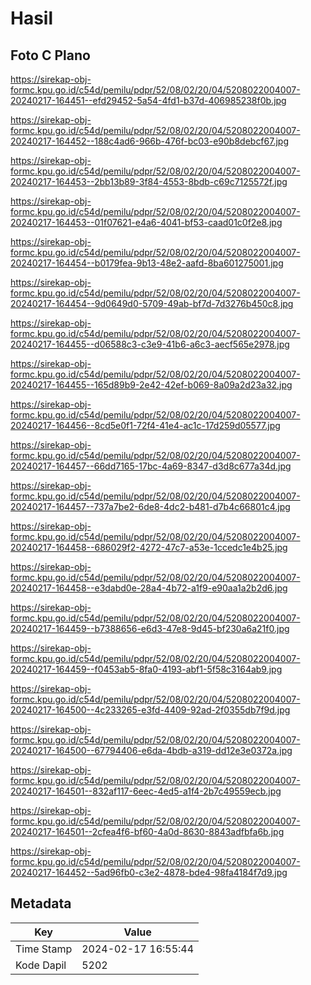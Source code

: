# Hasil

## Foto C Plano

https://sirekap-obj-formc.kpu.go.id/c54d/pemilu/pdpr/52/08/02/20/04/5208022004007-20240217-164451--efd29452-5a54-4fd1-b37d-406985238f0b.jpg

https://sirekap-obj-formc.kpu.go.id/c54d/pemilu/pdpr/52/08/02/20/04/5208022004007-20240217-164452--188c4ad6-966b-476f-bc03-e90b8debcf67.jpg

https://sirekap-obj-formc.kpu.go.id/c54d/pemilu/pdpr/52/08/02/20/04/5208022004007-20240217-164453--2bb13b89-3f84-4553-8bdb-c69c7125572f.jpg

https://sirekap-obj-formc.kpu.go.id/c54d/pemilu/pdpr/52/08/02/20/04/5208022004007-20240217-164453--01f07621-e4a6-4041-bf53-caad01c0f2e8.jpg

https://sirekap-obj-formc.kpu.go.id/c54d/pemilu/pdpr/52/08/02/20/04/5208022004007-20240217-164454--b0179fea-9b13-48e2-aafd-8ba601275001.jpg

https://sirekap-obj-formc.kpu.go.id/c54d/pemilu/pdpr/52/08/02/20/04/5208022004007-20240217-164454--9d0649d0-5709-49ab-bf7d-7d3276b450c8.jpg

https://sirekap-obj-formc.kpu.go.id/c54d/pemilu/pdpr/52/08/02/20/04/5208022004007-20240217-164455--d06588c3-c3e9-41b6-a6c3-aecf565e2978.jpg

https://sirekap-obj-formc.kpu.go.id/c54d/pemilu/pdpr/52/08/02/20/04/5208022004007-20240217-164455--165d89b9-2e42-42ef-b069-8a09a2d23a32.jpg

https://sirekap-obj-formc.kpu.go.id/c54d/pemilu/pdpr/52/08/02/20/04/5208022004007-20240217-164456--8cd5e0f1-72f4-41e4-ac1c-17d259d05577.jpg

https://sirekap-obj-formc.kpu.go.id/c54d/pemilu/pdpr/52/08/02/20/04/5208022004007-20240217-164457--66dd7165-17bc-4a69-8347-d3d8c677a34d.jpg

https://sirekap-obj-formc.kpu.go.id/c54d/pemilu/pdpr/52/08/02/20/04/5208022004007-20240217-164457--737a7be2-6de8-4dc2-b481-d7b4c66801c4.jpg

https://sirekap-obj-formc.kpu.go.id/c54d/pemilu/pdpr/52/08/02/20/04/5208022004007-20240217-164458--686029f2-4272-47c7-a53e-1ccedc1e4b25.jpg

https://sirekap-obj-formc.kpu.go.id/c54d/pemilu/pdpr/52/08/02/20/04/5208022004007-20240217-164458--e3dabd0e-28a4-4b72-a1f9-e90aa1a2b2d6.jpg

https://sirekap-obj-formc.kpu.go.id/c54d/pemilu/pdpr/52/08/02/20/04/5208022004007-20240217-164459--b7388656-e6d3-47e8-9d45-bf230a6a21f0.jpg

https://sirekap-obj-formc.kpu.go.id/c54d/pemilu/pdpr/52/08/02/20/04/5208022004007-20240217-164459--f0453ab5-8fa0-4193-abf1-5f58c3164ab9.jpg

https://sirekap-obj-formc.kpu.go.id/c54d/pemilu/pdpr/52/08/02/20/04/5208022004007-20240217-164500--4c233265-e3fd-4409-92ad-2f0355db7f9d.jpg

https://sirekap-obj-formc.kpu.go.id/c54d/pemilu/pdpr/52/08/02/20/04/5208022004007-20240217-164500--67794406-e6da-4bdb-a319-dd12e3e0372a.jpg

https://sirekap-obj-formc.kpu.go.id/c54d/pemilu/pdpr/52/08/02/20/04/5208022004007-20240217-164501--832af117-6eec-4ed5-a1f4-2b7c49559ecb.jpg

https://sirekap-obj-formc.kpu.go.id/c54d/pemilu/pdpr/52/08/02/20/04/5208022004007-20240217-164501--2cfea4f6-bf60-4a0d-8630-8843adfbfa6b.jpg

https://sirekap-obj-formc.kpu.go.id/c54d/pemilu/pdpr/52/08/02/20/04/5208022004007-20240217-164452--5ad96fb0-c3e2-4878-bde4-98fa4184f7d9.jpg


## Metadata

| Key        | Value               |
| ---------- | ------------------- |
| Time Stamp | 2024-02-17 16:55:44 |
| Kode Dapil | 5202                |



